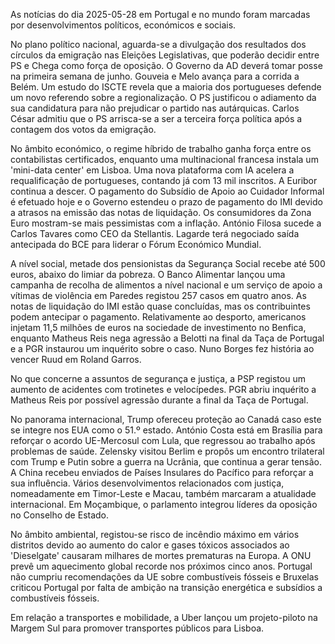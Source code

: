 As notícias do dia 2025-05-28 em Portugal e no mundo foram marcadas por desenvolvimentos políticos, económicos e sociais.

No plano político nacional, aguarda-se a divulgação dos resultados dos círculos da emigração nas Eleições Legislativas, que poderão decidir entre PS e Chega como força de oposição. O Governo da AD deverá tomar posse na primeira semana de junho. Gouveia e Melo avança para a corrida a Belém. Um estudo do ISCTE revela que a maioria dos portugueses defende um novo referendo sobre a regionalização. O PS justificou o adiamento da sua candidatura para não prejudicar o partido nas autárquicas. Carlos César admitiu que o PS arrisca-se a ser a terceira força política após a contagem dos votos da emigração.

No âmbito económico, o regime híbrido de trabalho ganha força entre os contabilistas certificados, enquanto uma multinacional francesa instala um 'mini-data center' em Lisboa. Uma nova plataforma com IA acelera a requalificação de portugueses, contando já com 13 mil inscritos. A Euribor continua a descer. O pagamento do Subsídio de Apoio ao Cuidador Informal é efetuado hoje e o Governo estendeu o prazo de pagamento do IMI devido a atrasos na emissão das notas de liquidação. Os consumidores da Zona Euro mostram-se mais pessimistas com a inflação. António Filosa sucede a Carlos Tavares como CEO da Stellantis. Lagarde terá negociado saída antecipada do BCE para liderar o Fórum Económico Mundial.

A nível social, metade dos pensionistas da Segurança Social recebe até 500 euros, abaixo do limiar da pobreza. O Banco Alimentar lançou uma campanha de recolha de alimentos a nível nacional e um serviço de apoio a vítimas de violência em Paredes registou 257 casos em quatro anos. As notas de liquidação do IMI estão quase concluídas, mas os contribuintes podem antecipar o pagamento. Relativamente ao desporto, americanos injetam 11,5 milhões de euros na sociedade de investimento no Benfica, enquanto Matheus Reis nega agressão a Belotti na final da Taça de Portugal e a PGR instaurou um inquérito sobre o caso. Nuno Borges fez história ao vencer Ruud em Roland Garros.

No que concerne a assuntos de segurança e justiça, a PSP registou um aumento de acidentes com trotinetes e velocípedes. PGR abriu inquérito a Matheus Reis por possível agressão durante a final da Taça de Portugal.

No panorama internacional, Trump ofereceu proteção ao Canadá caso este se integre nos EUA como o 51.º estado. António Costa está em Brasília para reforçar o acordo UE-Mercosul com Lula, que regressou ao trabalho após problemas de saúde. Zelensky visitou Berlim e propôs um encontro trilateral com Trump e Putin sobre a guerra na Ucrânia, que continua a gerar tensão. A China recebeu enviados de Países Insulares do Pacífico para reforçar a sua influência. Vários desenvolvimentos relacionados com justiça, nomeadamente em Timor-Leste e Macau, também marcaram a atualidade internacional. Em Moçambique, o parlamento integrou líderes da oposição no Conselho de Estado.

No âmbito ambiental, registou-se risco de incêndio máximo em vários distritos devido ao aumento do calor e gases tóxicos associados ao 'Dieselgate' causaram milhares de mortes prematuras na Europa. A ONU prevê um aquecimento global recorde nos próximos cinco anos. Portugal não cumpriu recomendações da UE sobre combustíveis fósseis e Bruxelas criticou Portugal por falta de ambição na transição energética e subsídios a combustíveis fósseis.

Em relação a transportes e mobilidade, a Uber lançou um projeto-piloto na Margem Sul para promover transportes públicos para Lisboa.
